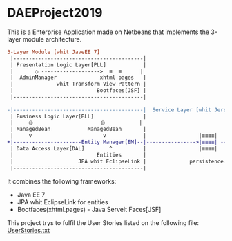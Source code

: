# DAEProject2019

This is a Enterprise Application made on Netbeans that implements the 3-layer module architecture.

```diff
3-Layer Module [whit JaveEE 7]
 |------------------------------------------|
 | Presentation Logic Layer[PLL]            |
 |       ○ ------------------->  ≣  ≣      | 
 |  AdminManager              xhtml pages   |
 |              whit Transform View Pattern |   
 |                           Bootfaces[JSF] |
 |------------------------------------------|
 
-|------------------------------------------|  Service Layer [whit Jersey]
 | Business Logic Layer[BLL]                |
 |     ⦼                      ⦼           |
 | ManagedBean            ManagedBean       |                                                    ¸.···.¸
 |     v                       v            |                 |≣≣≣≣|                           |·.¸¸.·|
+|----------------------Entity Manager[EM]--|---------------->|≣≣≣≣| --------Connect BD------->|      |
 | Data Access Layer[DAL]        ^          |                 |≣≣≣≣|                           |¸.··.¸|
 |                           Entities       |                                                    `·...·´
 |                     JPA whit EclipseLink |              persistence.xml                    DAE[JAVA BD]
 |------------------------------------------|                                                       


```


It combines the following frameworks:
* Java EE 7
* JPA whit EclipseLink for entities
* Bootfaces(xhtml.pages) - Java Servelt Faces[JSF]

This project trys to fulfil the User Stories listed on the following file:
[UserStories.txt](https://github.com/Yvtq8K3n/DAEProject2019/blob/master/UserStories)
